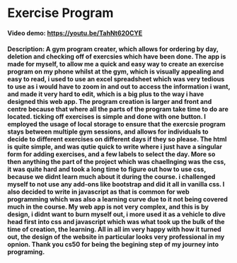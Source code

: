 # Exercise Program
#### Video demo: https://youtu.be/TahNt620CYE
#### Description:   A gym program creater, which allows for ordering by day, deletion and checking off of exercsies which have been done. The app is made for myself, to allow me a quick and easy way to create an exercise program on my phone whilst at the gym, which is visually appealing and easy to read, i used to use an excel spreadsheet which was very tedious to use as i would have to zoom in and out to access the information i want, and made it very hard to edit, which is a big plus to the way i have designed this web app. The program creation is larger and front and centre because that where all the parts of the program take time to do are located. ticking off exercises is simple and done with one button. I employed the usage of local storage to ensure that the exercsie program stays between multiple gym sessions, and allows for individuals to decide to different exercises on different days if they so please. The html is quite simple, and was qutie quick to write where i just have a singular form for adding exercises, and a few labels to select the day. More so then anything the part of the project which was chaellnging was the css, it was quite hard and took a long time to figure out how to use css, because we didnt learn much about it during the course. i challenged myself to not use any add-ons like bootstrap and did it all in vanilla css. I also decided to write in javascript as that is common for web programming which was also a learning curve due to it not being covered much in the course. My web app is not very complex, and this is by design, i didnt want to burn myself out, i more used it as a vehicle to dive head first into css and javascript which was what took up the bulk of the time of creation, the learning. All in all im very happy with how it turned out, the design of the website in particular looks very professional in my opnion. Thank you cs50 for being the begining step of my journey into programing.